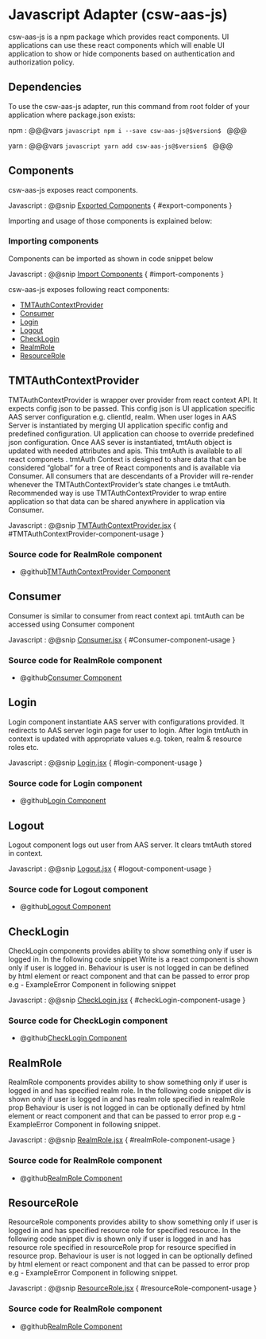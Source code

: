 # Javascript Adapter (csw-aas-js)

csw-aas-js is a npm package which provides react components. UI applications can use these react components which will 
enable UI application to show or hide components based on authentication and authorization policy.  

<!-- introduction to the javascript adapter -->

## Dependencies

To use the csw-aas-js adapter, run this command from root folder of your application where package.json exists:

npm
:   @@@vars
    ```javascript
        npm i --save csw-aas-js@$version$
    ```
    @@@
    
yarn
:   @@@vars
    ```javascript
        yarn add csw-aas-js@$version$
    ```
    @@@
    
## Components

csw-aas-js exposes react components. 

Javascript
:   @@snip [Exported Components](../../../../../csw-aas/csw-aas-js/src/aas.js) { #export-components }


Importing and usage of those components is explained below:
### Importing components

Components can be imported as shown in code snippet below

Javascript
:   @@snip [Import Components](../../../../../csw-aas/csw-aas-js/example/src/components/NavComponent.jsx) { #import-components }

csw-aas-js exposes following react components: 

 - [TMTAuthContextProvider](#TMTAuthContextProvider)
 - [Consumer](#consumer)
 - [Login](#login)
 - [Logout](#logout)
 - [CheckLogin](#checklogin)
 - [RealmRole](#realmrole)
 - [ResourceRole](#resourcerole)

## TMTAuthContextProvider

TMTAuthContextProvider is wrapper over provider from react context API. It expects config json to be passed. This config 
json is UI application specific AAS server configuration e.g. clientId, realm. When user loges in AAS Server is instantiated 
by merging UI application specific config and predefined configuration. UI application can choose to override predefined 
json configuration. Once AAS sever is instantiated, tmtAuth object is updated with needed attributes and apis. This tmtAuth
is available to all react componets . tmtAuth Context is designed to share data that can be considered “global” for a 
tree of React components and is available via Consumer. All consumers that are descendants of a Provider will re-render 
whenever the TMTAuthContextProvider’s state changes i.e tmtAuth. Recommended way is use TMTAuthContextProvider to wrap entire 
application so that data can be shared anywhere in application via Consumer. 

Javascript
:   @@snip [TMTAuthContextProvider.jsx](../../../../../csw-aas/csw-aas-js/example/src/components/ExampleApp.jsx) { #TMTAuthContextProvider-component-usage }

### Source code for RealmRole component

* @github[TMTAuthContextProvider Component](/csw-aas/csw-aas-js/src/components/context/TMTAuthContextProvider.jsx)

## Consumer

Consumer is similar to consumer from react context api. tmtAuth can be accessed using Consumer component 

Javascript
:   @@snip [Consumer.jsx](../../../../../csw-aas/csw-aas-js/example/src/components/Write.jsx) { #Consumer-component-usage }

### Source code for RealmRole component

* @github[Consumer Component](/csw-aas/csw-aas-js/src/components/context/TMTAuthContext.jsx)

## Login

Login component instantiate AAS server with configurations provided. It redirects to AAS server login page for user to login.
After login tmtAuth in context is updated with appropriate values e.g. token, realm & resource roles etc.

Javascript
:   @@snip [Login.jsx](../../../../../csw-aas/csw-aas-js/example/src/components/NavComponent.jsx) { #login-component-usage }

### Source code for Login component

* @github[Login Component](/csw-aas/csw-aas-js/src/components/Login.jsx)

## Logout

Logout component logs out user from AAS server. It clears tmtAuth stored in context.

Javascript
:   @@snip [Logout.jsx](../../../../../csw-aas/csw-aas-js/example/src/components/NavComponent.jsx) { #logout-component-usage }

### Source code for Logout component

* @github[Logout Component](/csw-aas/csw-aas-js/src/components/Logout.jsx)

## CheckLogin

CheckLogin components provides ability to show something only if user is logged in. 
In the following code snippet Write is a react component is shown only if user is logged in.
Behaviour is user is not logged in can be defined by html element or react component and that can be passed to error prop
e.g - ExampleError Component in following snippet

Javascript
:   @@snip [CheckLogin.jsx](../../../../../csw-aas/csw-aas-js/example/src/components/ExampleApp.jsx) { #checkLogin-component-usage }

### Source code for CheckLogin component

* @github[CheckLogin Component](/csw-aas/csw-aas-js/src/components/authentication/CheckLogin.jsx)

## RealmRole

RealmRole components provides ability to show something only if user is logged in and has specified realm role. 
In the following code snippet div is shown only if user is logged in and has realm role specified in realmRole prop
Behaviour is user is not logged in can be optionally defined by html element or react component and that can be passed to 
error prop e.g - ExampleError Component in following snippet.

Javascript
:   @@snip [RealmRole.jsx](../../../../../csw-aas/csw-aas-js/example/src/components/ExampleApp.jsx) { #realmRole-component-usage }

### Source code for RealmRole component

* @github[RealmRole Component](/csw-aas/csw-aas-js/src/components/authorization/RealmRole.jsx)

## ResourceRole

ResourceRole components provides ability to show something only if user is logged in and has specified resource role for 
specified resource. In the following code snippet div is shown only if user is logged in and has resource role specified 
in resourceRole prop for resource specified in resource prop.
Behaviour is user is not logged in can be optionally defined by html element or react component and that can be passed to error prop
e.g - ExampleError Component in following snippet.

Javascript
:   @@snip [ResourceRole.jsx](../../../../../csw-aas/csw-aas-js/example/src/components/ExampleApp.jsx) { #resourceRole-component-usage }

### Source code for RealmRole component

* @github[RealmRole Component](/csw-aas/csw-aas-js/src/components/authorization/RealmRole.jsx)
